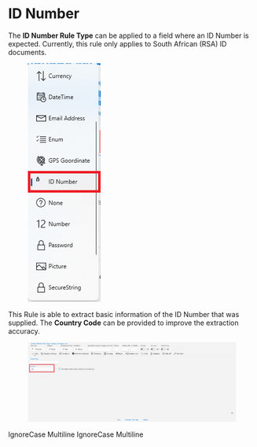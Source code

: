 # ID Number

The **ID Number Rule Type** can be applied to a field where an ID Number is expected. Currently, this rule only applies to South African (RSA) ID documents.

<figure><img src="../assets/image%20%28111%29%20%282%29.png" alt=""><figcaption></figcaption></figure>

This Rule is able to extract basic information of the ID Number that was supplied. The **Country Code** can be provided to improve the extraction accuracy.

<figure><img src="../assets/image%20%28127%29.png" alt=""><figcaption></figcaption></figure>

 IgnoreCase Multiline IgnoreCase Multiline
